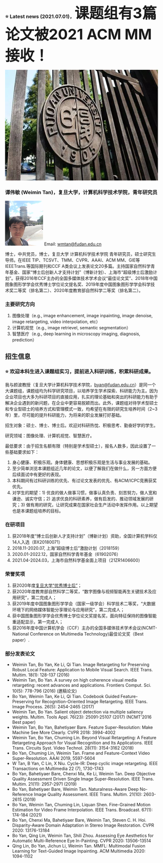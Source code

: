 
###  ⭐ Latest news (2021.07.01)，<font size=15>课题组有3篇论文被2021 ACM MM接收！</font>
<img width="600" height="365" src="fd.jpg"/>
<br/>


### 谭伟敏 (Weimin Tan)，复旦大学，计算机科学技术学院，青年研究员
<img width="125" height="148" src="wmtan.jpg"/>  Email: wmtan@fudan.edu.cn

博士，中共党员，博士，复旦大学 计算机科学技术学院 青年研究员，硕士研究生导师。在IEEE TIP、TCSVT、TMM、CVPR、AAAI、ACM MM、GIE等IEEETrans.等国际期刊和CCF A类会议上发表论文20多篇。主持国家自然科学青年基金、国家“博士后创新人才支持计划”（博新计划）、上海市“超级博士后激励计划”。获得2016年CCF主办的全国多媒体技术学术会议“最佳论文奖”、2018年中国图象图形学学会优秀博士学位论文提名奖、2019年度中国图象图形学学会科学技术奖二等奖（排名第二）、2020年度教育部自然科学二等奖（排名第二）。

### 主要研究方向
1. 图像处理（e.g., image enhancement, image inpainting, image denoise, image retargeting, video interpolation, etc）
2. 计算机视觉（e.g., image retrievel, semantic segmentation）
3. 智慧医疗（e.g., deep learning in microscopy imaging, diagnosis, prediction）

## 招生信息

###  ⭐ 欢迎本科生进入课题组实习，提前进入科研训练，积累科研成果。

我与颜波教授（复旦大学计算机科学技术学院，byan@fudan.edu.cn）是同一个大课题组，课题组均为科学研究项目，以培养学生学术探索、科研能力为主。因为企业项目也大多为科研项目的直接应用，扎实的理论基础和突出的科研能力有助于解决企业遇到的新问题，在企业中更容易脱颖而出。此外，课题组对待学术型硕士和专业型硕士的培养方式和管理模式一致，均希望在有限的研究生培养时间（2~3年）里，尽可能的提升科研能力，为将来的职业发展打好基础。

招生对象：硕士、博士、博士后。欢迎对科研热忱、积极思考、勤奋好学的学生。

研究领域：图像处理、计算机视觉、智慧医疗。

最低要求：由于招生名额有限（特别是学术型硕士），报名人数多，因此设置了一些基础要求如下：

1. 身心健康、积极乐观。身体健康、思想积极乐观是生活与事业发展的基础。
2. 至少简单浏览本课题组近几年的论文，以便了解我们在做什么，另一方面方便后续面试中有更好的表现。
3. 本科期间有过科研训练的优先、有过论文发表的优先、有ACM/ICPC竞赛获奖优先。
4. 对学生的期望：1) 优良的做人做事习惯，做事认真负责、刻苦努力，做人宽和谦逊、诚实守信；2) 追求优良的科研素养，做有启发的、推动领域发展的研究；3) 做有用的研究，让研究成果在国家社会生产活动中发挥作用。以上期望也是本课题组培养的目标。


### 在研项目
1. 获2018年度“博士后创新人才支持计划”（博新计划）资助，全国计算机学科仅14人入选（BX20180071）
2. 2018.11-2020.07, 上海“超级博士后”激励计划（2018159）
3. 2020.01-2022.12，国家自然科学青年基金（61902076）
4. 2021.04-2024.03，上海市自然科学基金面上项目（21ZR1406600）

### 荣誉奖项
1. 获2020年度[复旦大学“优秀博士后”](https://mp.weixin.qq.com/s/xoAtlh7N3dT2Px1uLbnxyQ)；
2. 获2020年度教育部自然科学二等奖，“数字图像与视频智能再生关键技术及应用研究”，第二完成人；
3. 获2019年度中国图象图形学学会（国家一级学会）科学技术二等奖，“大数据环境下的网络媒体智能分享理论与应用研究”，第二完成人；
4. 获中国图象图形学学会优秀博士学位论文奖提名奖，面向特征保持的图像智能重适配显示，第一完成人；
5. 获2016年度中国计算机学会（CCF）主办的全国多媒体技术学术会议(NCMT-National Conference on Multimedia Technology)最佳论文奖（Best paper）.

### 部分发表论文
* Weimin Tan, Bo Yan, Ke Li, Qi Tian. Image Retargeting for Preserving Robust Local Feature: Application to Mobile Visual Search. IEEE Trans. Multim. 18(1): 128-137 (2016)
* Weimin Tan, Bo Yan. A survey on high coherence visual media retargeting: recent advances and applications. Frontiers Comput. Sci. 10(5): 778-796 (2016) (邀稿论文)
* Bo Yan, Weimin Tan, Ke Li, Qi Tian. Codebook Guided Feature-Preserving for Recognition-Oriented Image Retargeting. IEEE Trans. Image Process. 26(5): 2454-2465 (2017)
* Weimin Tan, Bo Yan. Salient object detection via multiple saliency weights. Multim. Tools Appl. 76(23): 25091-25107 (2017) (NCMT'2016 Best paper)
* Weimin Tan, Bo Yan, Bahetiyaer Bare. Feature Super-Resolution: Make Machine See More Clearly. CVPR 2018: 3994-4002
* Weimin Tan, Bo Yan, Chuming Lin. Beyond Visual Retargeting: A Feature Retargeting Approach for Visual Recognition and Its Applications. IEEE Trans. Circuits Syst. Video Technol. 28(11): 3154-3162 (2018)
* Bo Yan, Chuming Lin, Weimin Tan. Frame and Feature-Context Video Super-Resolution. AAAI 2019, 5597-5604
* W Tan, B Yan, C Lin, X Niu. Cycle-IR: Deep cyclic image retargeting. IEEE Transactions on Multimedia 22 (7), 1730-1743
* Bo Yan, Bahetiyaer Bare, Chenxi Ma, Ke Li, Weimin Tan. Deep Objective Quality Assessment Driven Single Image Super-Resolution. IEEE Trans. Multim. 21(11): 2957-2971 (2019)
* Bo Yan, Bahetiyaer Bare, Weimin Tan. Naturalness-Aware Deep No-Reference Image Quality Assessment. IEEE Trans. Multim. 21(10): 2603-2615 (2019)
* Bo Yan, Weimin Tan, Chuming Lin, Liquan Shen. Fine-Grained Motion Estimation for Video Frame Interpolation. IEEE Trans. Broadcast. 67(1): 174-184 (2021)
* Bo Yan, Chenxi Ma, Bahetiyaer Bare, Weimin Tan, Steven C. H. Hoi. Disparity-Aware Domain Adaptation in Stereo Image Restoration. CVPR 2020: 13176-13184
* Bo Yan, Qing Lin, Weimin Tan, Shili Zhou. Assessing Eye Aesthetics for Automatic Multi-Reference Eye In-Painting. CVPR 2020: 13506-13514
* Qing Lin, Bo Yan, Jichun Li, Weimin Tan. MMFL: Multimodal Fusion Learning for Text-Guided Image Inpainting. ACM Multimedia 2020: 1094-1102
